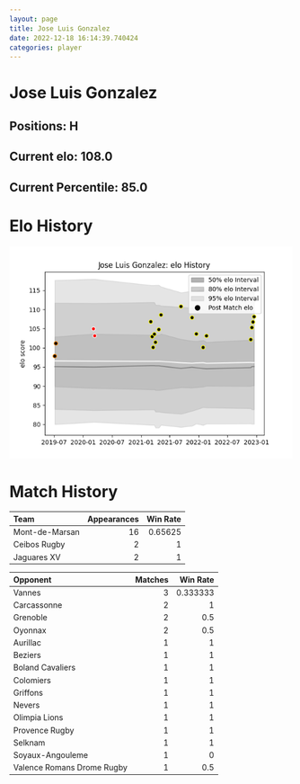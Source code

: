 ```yaml
---  
layout: page  
title: Jose Luis Gonzalez  
date: 2022-12-18 16:14:39.740424  
categories: player  
---
```

# Jose Luis Gonzalez

## Positions: H

## Current elo: 108.0

## Current Percentile: 85.0

# Elo History


![elo history](history_JoseLuisGonzalez.png)
# Match History


| Team           |   Appearances |   Win Rate |
|:---------------|--------------:|-----------:|
| Mont-de-Marsan |            16 |    0.65625 |
| Ceibos Rugby   |             2 |    1       |
| Jaguares XV    |             2 |    1       |

| Opponent                   |   Matches |   Win Rate |
|:---------------------------|----------:|-----------:|
| Vannes                     |         3 |   0.333333 |
| Carcassonne                |         2 |   1        |
| Grenoble                   |         2 |   0.5      |
| Oyonnax                    |         2 |   0.5      |
| Aurillac                   |         1 |   1        |
| Beziers                    |         1 |   1        |
| Boland Cavaliers           |         1 |   1        |
| Colomiers                  |         1 |   1        |
| Griffons                   |         1 |   1        |
| Nevers                     |         1 |   1        |
| Olimpia Lions              |         1 |   1        |
| Provence Rugby             |         1 |   1        |
| Selknam                    |         1 |   1        |
| Soyaux-Angouleme           |         1 |   0        |
| Valence Romans Drome Rugby |         1 |   0.5      |